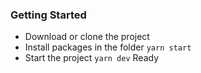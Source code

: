 ### Getting Started

- Download or clone the project
- Install packages in the folder ` yarn start `
- Start the project ` yarn dev `
Ready
